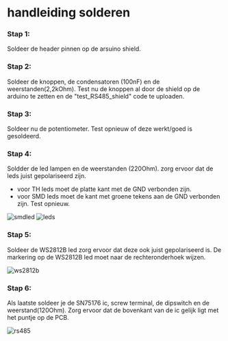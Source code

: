 # handleiding solderen

### Stap 1:
Soldeer de header pinnen op de arsuino shield.

### Stap 2:
Soldeer de knoppen, de condensatoren (100nF) en de weerstanden(2,2kOhm).
Test nu de knoppen al door de shield op de arduino te zetten en de "test_RS485_shield" code te uploaden.

### Stap 3:
Soldeer nu de potentiometer.
Test opnieuw of deze werkt/goed is gesoldeerd.

### Stap 4:
Soldder de led lampen en de weerstanden (220Ohm).
zorg ervoor dat de leds juist gepolariseerd zijn.
  - voor TH leds moet de platte kant met de GND verbonden zijn.
  - voor SMD leds moet de kant met groene tekens aan de GND verbonden zijn.
Test opnieuw.

![smdled](https://github.com/zatalian/rs485-shield/assets/160489963/dd50626d-ffce-4543-b0b9-efc4422acc3e)
![leds](https://github.com/zatalian/rs485-shield/assets/160489963/8d628795-9499-48cd-bbe1-6f50da835b82)

### Stap 5:
Soldeer de WS2812B led zorg ervoor dat deze ook juist gepolariseerd is.
De markering op de WS2812B led moet naar de rechteronderhoek wijzen.

![ws2812b](https://github.com/zatalian/rs485-shield/assets/160489963/19823884-905e-4b07-bd35-524f993f54bf)

### Stap 6:
Als laatste soldeer je de SN75176 ic, screw terminal, de dipswitch en de weerstand(120Ohm).
Zorg ervoor dat de bovenkant van de ic gelijk ligt met het puntje op de PCB.

![rs485](https://github.com/zatalian/rs485-shield/assets/160489963/b763cadc-3963-4608-967d-ef1e3bb9bd79)

